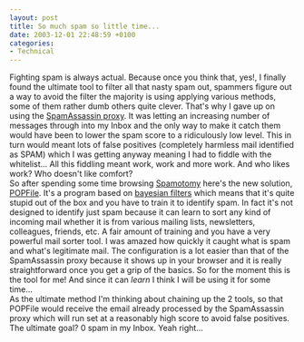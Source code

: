 ```yaml
---
layout: post
title: So much spam so little time...
date: 2003-12-01 22:48:59 +0100
categories:
- Technical
---
```

<p>Fighting spam is always actual. Because once you think that, yes!, I finally found the ultimate tool to filter all that nasty spam out, spammers figure out a way to avoid the filter the majority is using applying various methods, some of them rather dumb others quite clever. That's why I gave up on using the <a href="http://www.statalabs.com/products/saproxy/overview.php">SpamAssassin proxy</a>. It was letting an increasing number of messages through into my Inbox and the only way to make it catch them would have been to lower the spam score to a ridiculously low level. This in turn would meant lots of false positives (completely harmless mail identified as SPAM) which I was getting anyway meaning I had to fiddle with the whitelist... All this fiddling meant work, work and more work. And who likes work? Who doesn't like comfort?<br />
So after spending some time browsing <a href="http://www.spamotomy.com" title="Spamotomy: Cutting junk mail out of your life">Spamotomy</a> here's the new solution, <a href="http://popfile.sourceforge.net">POPFile</a>. It's a program based on <a href="http://www.paulgraham.com/better.html">bayesian filters</a> which means that it's quite stupid out of the box and you have to train it to identify spam. In fact it's not designed to identify just spam because it can learn to sort any kind of incoming mail whether it is from various mailing lists, newsletters, colleagues, friends, etc. A fair amount of training and you have a very powerful mail sorter tool. I was amazed how quickly it caught what is spam and what's legitimate mail. The configuration is a lot easier than that of the SpamAssassin proxy because it shows up in your browser and it is really straightforward once you get a grip of the basics. So for the moment this is the tool for me! And since it can <i>learn</i> I think I will be using it for some time...<br />
As the ultimate method I'm thinking about chaining up the 2 tools, so that POPFile would receive the email already processed by the SpamAssassin proxy which will run set at a reasonably high score to avoid false positives.<br />
The ultimate goal? 0 spam in my Inbox. Yeah right...</p>
